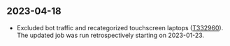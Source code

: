 ## 2023-04-18
* Excluded bot traffic and recategorized touchscreen laptops ([T332960](https://phabricator.wikimedia.org/T332960)). The updated job was run retrospectively starting on 2023-01-23.
